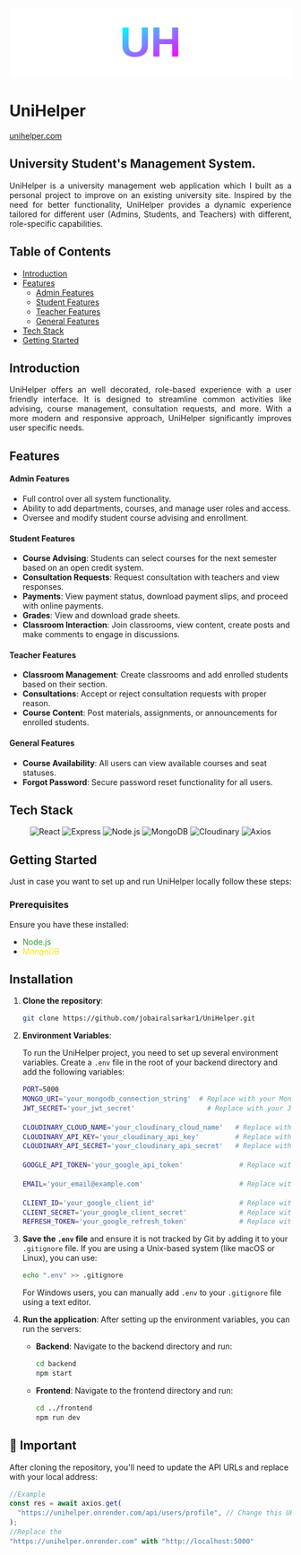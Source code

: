 ![Project Cover](/frontend/src/assets/cover.svg)

# UniHelper

[unihelper.com](https://uni-helper-five.vercel.app/)

## University Student's Management System.

<div style="text-align: justify;">
    UniHelper is a university management web application which I built as a personal project to improve on an existing university site. Inspired by the need for better functionality, UniHelper provides a dynamic experience tailored for different user (Admins, Students, and Teachers) with different, role-specific capabilities.
</div>

## Table of Contents

- [Introduction](#introduction)
- [Features](#features)
  - [Admin Features](#admin-features)
  - [Student Features](#student-features)
  - [Teacher Features](#teacher-features)
  - [General Features](#general-features)
- [Tech Stack](#tech-stack)
- [Getting Started](#getting-started)

## Introduction

<div style="text-align: justify;">
    UniHelper offers an well decorated, role-based experience with a user friendly interface. It is designed to streamline common activities like advising, course management, consultation requests, and more. With a more modern and responsive approach, UniHelper significantly improves user specific needs.
</div>

## Features

#### Admin Features

- Full control over all system functionality.
- Ability to add departments, courses, and manage user roles and access.
- Oversee and modify student course advising and enrollment.

#### Student Features

- **Course Advising**: Students can select courses for the next semester based on an open credit system.
- **Consultation Requests**: Request consultation with teachers and view responses.
- **Payments**: View payment status, download payment slips, and proceed with online payments.
- **Grades**: View and download grade sheets.
- **Classroom Interaction**: Join classrooms, view content, create posts and make comments to engage in discussions.

#### Teacher Features

- **Classroom Management**: Create classrooms and add enrolled students based on their section.
- **Consultations**: Accept or reject consultation requests with proper reason.
- **Course Content**: Post materials, assignments, or announcements for enrolled students.

#### General Features

- **Course Availability**: All users can view available courses and seat statuses.
- **Forgot Password**: Secure password reset functionality for all users.

## Tech Stack

<p align="center">
  <img src="https://img.shields.io/badge/React-20232A?style=for-the-badge&logo=react&logoColor=61DAFB" alt="React" />
  <img src="https://img.shields.io/badge/Express.js-404D59?style=for-the-badge" alt="Express" />
  <img src="https://img.shields.io/badge/Node.js-339933?style=for-the-badge&logo=nodedotjs&logoColor=white" alt="Node.js" />
  <img src="https://img.shields.io/badge/MongoDB-4EA94B?style=for-the-badge&logo=mongodb&logoColor=white" alt="MongoDB" />
  <img src="https://img.shields.io/badge/Cloudinary-F8E71C?style=for-the-badge&logo=cloudinary&logoColor=000" alt="Cloudinary" />
  <img src="https://img.shields.io/badge/Axios-5A29E4?style=for-the-badge&logo=axios&logoColor=white" alt="Axios" />
</p>

## Getting Started

Just in case you want to set up and run UniHelper locally follow these steps:

### Prerequisites

Ensure you have these installed:

- <span style="color:#339933;">Node.js</span>
- <span style="color:#F8E71C;">MongoDB</span>

## Installation

1.  **Clone the repository**:

    ```bash
    git clone https://github.com/jobairalsarkar1/UniHelper.git
    ```

2.  **Environment Variables**:

    To run the UniHelper project, you need to set up several environment variables. Create a `.env` file in the root of your backend directory and add the following variables:

    ```bash
    PORT=5000
    MONGO_URI='your_mongodb_connection_string'  # Replace with your MongoDB connection string
    JWT_SECRET='your_jwt_secret'                  # Replace with your JWT secret

    CLOUDINARY_CLOUD_NAME='your_cloudinary_cloud_name'   # Replace with your Cloudinary cloud name
    CLOUDINARY_API_KEY='your_cloudinary_api_key'         # Replace with your Cloudinary API key
    CLOUDINARY_API_SECRET='your_cloudinary_api_secret'   # Replace with your Cloudinary API secret

    GOOGLE_API_TOKEN='your_google_api_token'              # Replace with your Google API token

    EMAIL='your_email@example.com'                        # Replace with your email address

    CLIENT_ID='your_google_client_id'                     # Replace with your Google Client ID
    CLIENT_SECRET='your_google_client_secret'             # Replace with your Google Client Secret
    REFRESH_TOKEN='your_google_refresh_token'             # Replace with your Google Refresh

    ```

3.  **Save the `.env` file** and ensure it is not tracked by Git by adding it to your `.gitignore` file. If you are using a Unix-based system (like macOS or Linux), you can use:

    ```bash
    echo ".env" >> .gitignore
    ```

    For Windows users, you can manually add `.env` to your `.gitignore` file using a text editor.

4.  **Run the application**:
    After setting up the environment variables, you can run the servers:

    - **Backend**:
      Navigate to the backend directory and run:

      ```bash
      cd backend
      npm start
      ```

    - **Frontend**:
      Navigate to the frontend directory and run:
      ```bash
      cd ../frontend
      npm run dev
      ```

## 🚨 Important

After cloning the repository, you'll need to update the API URLs and replace with your local address:

```javascript
//Example
const res = await axios.get(
  "https://unihelper.onrender.com/api/users/profile", // Change this URL if needed
);
//Replace the
"https://unihelper.onrender.com" with "http://localhost:5000"
```
